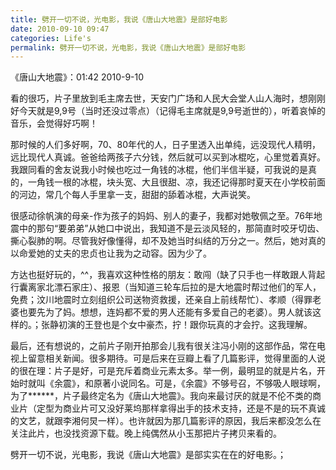 ```yaml
---
title: 劈开一切不说，光电影，我说《唐山大地震》是部好电影
date: 2010-09-10 09:47
categories: Life's
permalink: 劈开一切不说，光电影，我说《唐山大地震》是部好电影
---
```


《唐山大地震》：01:42 2010-9-10

看的很巧，片子里放到毛主席去世，天安门广场和人民大会堂人山人海时，想刚刚好今天就是9,9号（当时还没过零点）（记得毛主席就是9,9号逝世的），听着哀悼的音乐，会觉得好巧啊！

那时候的人们多好啊，70、80年代的人，日子里透入出单纯，远没现代人精明，远比现代人真诚。爸爸给两孩子六分钱，然后就可以买到冰棍吃，心里觉着真好。我跟同看的舍友说我小时候也吃过一角钱的冰棍，他们半信半疑，可我说的是真的，一角钱一根的冰棍，块头宽、大且很甜、凉，我还记得那时夏天在小学校前面的河边，常几个每人手里拿一支，甜甜的舔着冰棍，大声说笑。

很感动徐帆演的母亲-作为孩子的妈妈、别人的妻子，我都对她敬佩之至。76年地震中的那句“要弟弟”从她口中说出，我知道不是云淡风轻的，那简直时咬牙切齿、撕心裂肺的啊。尽管我好像懂得，却不及她当时纠结的万分之一。然后，她对真的以命爱她的丈夫的忠贞也让我为之动容。因为少了。

方达也挺好玩的，^^，我喜欢这种性格的朋友：敢闯（缺了只手也一样敢跟人背起行囊离家北漂石家庄）、报恩（当知道三轮车后拉的是大地震时帮过他们的军人，免费；汶川地震时立刻组织公司送物资救援，还亲自上前线帮忙）、孝顺（得罪老婆也要先为了妈。想想，连妈都不爱的男人还能有多爱自己的老婆）。男人就该这样的。；张静初演的王登也是个女中豪杰，拧！跟你玩真的才会拧。这我理解。

最后，还有想说的，之前片子刚开拍那会儿我有很关注冯小刚的这部作品，常在电视上留意相关新闻。很多期待。可是后来在豆瓣上看了几篇影评，觉得里面的人说的很在理：片子是好，可是充斥着商业元素太多。举一例，最明显的就是片名，开始时就叫《余震》，和原著小说同名。可是，《余震》不够号召，不够吸人眼球啊，为了******，片子最终定名为《唐山大地震》。我向来最讨厌的就是不伦不类的商业片（定型为商业片可又没好莱坞那样拿得出手的技术支持，还是不是的玩不真诚的文艺，就跟李湘何炅一样）。也许就因为那几篇影评的原因，我后来都没怎么在关注此片，也没找资源下载。晚上纯偶然从小玉那把片子拷贝来看的。

劈开一切不说，光电影，我说《唐山大地震》是部实实在在的好电影。；